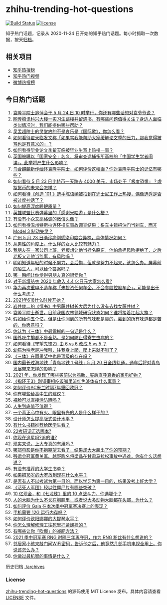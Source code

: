 # zhihu-trending-hot-questions

[![Build Status](https://github.com/justjavac/zhihu-trending-hot-questions/workflows/ci/badge.svg?branch=master)](https://github.com/justjavac/zhihu-trending-hot-questions/actions)
[![license](https://img.shields.io/github/license/justjavac/zhihu-trending-hot-questions)](https://github.com/justjavac/zhihu-trending-hot-questions/blob/master/LICENSE)

知乎热门话题，记录从 2020-11-24 日开始的知乎热门话题。每小时抓取一次数据，按天[归档](./archives)。

## 相关项目

- [知乎热搜榜](https://github.com/justjavac/zhihu-trending-top-search)
- [知乎热门视频](https://github.com/justjavac/zhihu-trending-hot-video)
- [微博热搜榜](https://github.com/justjavac/weibo-trending-hot-search)

## 今日热门话题

<!-- BEGIN -->
<!-- 最后更新时间 Tue May 25 2021 05:02:10 GMT+0800 (China Standard Time) -->

1. [袁隆平院士追悼会于 5 月 24 日 10
   时举行，你还有哪些话想对袁爷爷说？](https://www.zhihu.com/question/461057842)
2. [网传腾讯科兴大楼一实习生跳楼并留遗书，有哪些问题值得关注？身边人面临类似情况时，我们能提供哪些帮助？](https://www.zhihu.com/question/460897836)
3. [吴孟超院士的灵堂放的不是哀乐是《国际歌》，你怎么看？](https://www.zhihu.com/question/461144113)
4. [如何看待翟天临发文称「如果骂我能帮助大家缓解论文季的压力，那我觉得被骂也是有意义的」？](https://www.zhihu.com/question/461072666)
5. [如何看待毕业论文季翟天临被毕业生骂上热搜一事？](https://www.zhihu.com/question/326331691)
6. [英国被曝以「国家安全」名义，将审查逮捕多所高校的「中国学生学者间谍」，此举将产生什么影响？](https://www.zhihu.com/question/461115877)
7. [乌合麒麟新作缅怀袁隆平院士，如何评价这幅画？你对袁隆平院士的记忆有哪些？](https://www.zhihu.com/question/460974262)
8. [如何看待 5 月 23 日比特币一天跌去 4000
   美元，市场处于「极度恐惧」？虚拟货币的未来会怎样？](https://www.zhihu.com/question/461095932)
9. [如何看待《创造 101
   》选手陈语嫣被拍到在迪士尼工作上热搜，偶像选秀是否被过度神话了？](https://www.zhihu.com/question/461102674)
10. [如何提高深度睡眠质量？](https://www.zhihu.com/question/21367788)
11. [英雄联盟比赛弹幕里的「感谢米哈游」是什么梗？](https://www.zhihu.com/question/459465233)
12. [有没有小众又高格调的微信头像？](https://www.zhihu.com/question/412524633)
13. [如何看待温州特斯拉连环撞车事故调查结果：系车主错把油门当刹车，而非 Model 3
    制动失灵？](https://www.zhihu.com/question/460994177)
14. [广州 5 月 23 日确诊病例感染印度变异株，具体情况如何？](https://www.zhihu.com/question/461097419)
15. [从男性的角度上，什么样的女人比较有魅力？](https://www.zhihu.com/question/26121881)
16. [我朋友在一家公司上班，老板想让他当挂名股东，他怕承担风险拒绝了，之后老板又让他当监事，有风险吗？](https://www.zhihu.com/question/362109964)
17. [明明知道年轻的时候不努力，会后悔，但就是努力不起来，该怎么办。屏幕前的陌生人，可以给个答案吗？](https://www.zhihu.com/question/460760077)
18. [哪一瞬间让你觉得男朋友真的很爱你？](https://www.zhihu.com/question/356450688)
19. [对于新垣结衣 2020 年收入 4.4 亿日元大家怎么看?](https://www.zhihu.com/question/460388125)
20. [华为再次重申不造车称「未投资任何车企，不会参股控股车企」，可能是出于什么考虑？](https://www.zhihu.com/question/461125573)
21. [2021年618什么时候开始？](https://www.zhihu.com/question/459767961)
22. [岩井俊二的《情书》中男藤井树长大后为什么没有去找女藤井树？](https://www.zhihu.com/question/299839767)
23. [袁隆平院士逝世，目前我国农林领域研究状态如何？谁将接着扛起大旗？](https://www.zhihu.com/question/460815298)
24. [假如给你五个亿，但是让你闻到的所有气味都是臭的，尝到的所有味道都是苦的，你愿意吗？](https://www.zhihu.com/question/455732442)
25. [你认为《三体》中最震撼的一句话是什么？](https://www.zhihu.com/question/385420567)
26. [国外吃牛排都不是全熟，是如何防止得寄生虫病的？](https://www.zhihu.com/question/31209119)
27. [如何看待《守望先锋2》由 6 vs 6 改成 5 vs 5 ？](https://www.zhihu.com/question/460587592)
28. [幼猫为啥老是冲我叫，往我身上爬，爬上来就不叫了？](https://www.zhihu.com/question/460081963)
29. [《三体》在雨果奖中也是顶级的存在吗？](https://www.zhihu.com/question/375868993)
30. [国内最长过海地铁「青岛地铁 1 号线」5 月 20
    日全线轨通，通车后将对青岛发展带来怎样的影响？](https://www.zhihu.com/question/460610229)
31. [2021 年，你发现了哪些买前以为鸡肋、买后直呼真香的家电好物？](https://www.zhihu.com/question/439261537)
32. [《指环王3》刚铎宰相吃饭嘴里流红色液体有什么寓意？](https://www.zhihu.com/question/353633870)
33. [如何评价AC米兰时隔7年重回欧冠？](https://www.zhihu.com/question/461084243)
34. [你有哪些给高中生的建议？](https://www.zhihu.com/question/34684896)
35. [裸脸可以直接涂防晒吗？](https://www.zhihu.com/question/310586987)
36. [人生到底值不值得？](https://www.zhihu.com/question/307311764)
37. [一个真正心中有火、眼里有光的人是什么样子的？](https://www.zhihu.com/question/424454066)
38. [设计师怎么提高版式设计水平？](https://www.zhihu.com/question/32096068)
39. [有什么书籍推荐给医学生看？](https://www.zhihu.com/question/24346913)
40. [22考研词汇选哪本?](https://www.zhihu.com/question/440153505)
41. [你现在追星吗?追的谁?](https://www.zhihu.com/question/453024585)
42. [现实来说，上大专真的有用吗？](https://www.zhihu.com/question/457474857)
43. [哪部电影是你不抱期望去看了，结果却大大超出了你的预期？](https://www.zhihu.com/question/459734628)
44. [残运会冠军黄关军、越野跑名将梁晶在甘肃马拉松事故中遇难，你有什么话想说？](https://www.zhihu.com/question/460968811)
45. [有没有推荐的大学生书单？](https://www.zhihu.com/question/379721912)
46. [如果把18岁的大罗放到现在什么水平？](https://www.zhihu.com/question/460741575)
47. [是否有人不以考试为第一目的，而以学习为第一目的，结果没考上好大学？](https://www.zhihu.com/question/460572682)
48. [《活死人军团》较以往僵尸片有哪些突破？](https://www.zhihu.com/question/460636816)
49. [10 亿现金，和《七龙珠》里的 10 点战斗力，你选哪个？](https://www.zhihu.com/question/460173231)
50. [人的大脑为什么不长在胸腔里，或者说大多动物大脑都在头部，为什么？](https://www.zhihu.com/question/431761419)
51. [如何评价 Gala 在本次季中冠军赛决赛上的表现？](https://www.zhihu.com/question/461058033)
52. [手机需要 12G 运行内存吗？](https://www.zhihu.com/question/375186677)
53. [如何评价欧阳娜娜的大提琴水平？](https://www.zhihu.com/question/24905791)
54. [你怎么理解修理工往死里拧紧螺栓的？](https://www.zhihu.com/question/330337597)
55. [有哪些让你「吹爆」的减肥方法？](https://www.zhihu.com/question/345589253)
56. [2021 季中冠军赛 RNG 时隔三年再夺冠，作为 RNG
    粉丝有什么想说的？](https://www.zhihu.com/question/461077796)
57. [邻居家小孩来敲门问WiFi密码，告诉他之后，他竟然几部手机电视全用上。你说该怎么办？](https://www.zhihu.com/question/331281360)
58. [你做过最机智的事情是什么？](https://www.zhihu.com/question/21850038)

<!-- END -->

历史归档 [./archives](./archives)

### License

[zhihu-trending-hot-questions](https://github.com/justjavac/zhihu-trending-hot-questions)
的源码使用 MIT License 发布。具体内容请查看 [LICENSE](./LICENSE) 文件。
